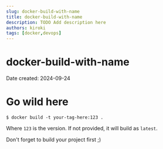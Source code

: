 ```yaml
---
slug: docker-build-with-name
title: docker-build-with-name
description: TODO Add description here
authors: kiroki
tags: [docker,devops]
---
```


# docker-build-with-name

Date created: 2024-09-24

# Go wild here

```shell-session
$ docker build -t your-tag-here:123 .
```

Where `123` is the version. If not provided, it will build as `latest`.

Don't forget to build your project first ;)

